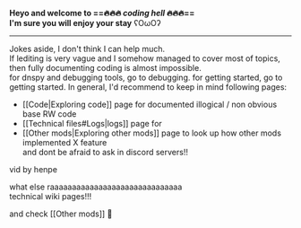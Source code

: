 **Heyo and welcome to  ==🔥🔥🔥 *coding hell* 🔥🔥🔥==**  
**I'm sure you will enjoy your stay** ʕOωOʔ

------------------------

Jokes aside, I don't think I can help much.  
If lediting is very vague and I somehow managed to cover most of topics, then fully documenting coding is almost impossible.  
for dnspy and debugging tools, go to debugging. for getting started, go to getting started. 
In general, I'd recommend to keep in mind following pages:  
- [[Code|Exploring code]] page for documented illogical / non obvious base RW code
- [[Technical files#Logs|logs]] page for
- [[Other mods|Exploring other mods]] page to look up how other mods implemented X feature  
and dont be afraid to ask in discord servers!! 


vid by henpe

what else raaaaaaaaaaaaaaaaaaaaaaaaaaaaaa  
technical wiki pages!!! 

and check [[Other mods]] 👀
